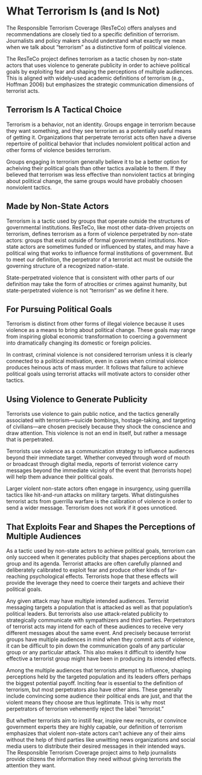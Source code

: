 # What Terrorism Is (and Is Not)

The Responsible Terrorism Coverage (ResTeCo) offers analyses and recommendations are closely tied to a specific definition of terrorism. Journalists and policy makers should understand what exactly we mean when we talk about “terrorism” as a distinctive form of political violence.

The ResTeCo project defines terrorism as a tactic chosen by non-state actors that uses violence to generate publicity in order to achieve political goals by exploiting fear and shaping the perceptions of multiple audiences. This is aligned with widely-used academic definitions of terrorism (e.g., Hoffman 2006) but emphasizes the strategic communication dimensions of terrorist acts.

## Terrorism Is A Tactical Choice

Terrorism is a behavior, not an identity. Groups engage in terrorism because they want something, and they see terrorism as a potentially useful means of getting it. Organizations that perpetrate terrorist acts often have a diverse repertoire of political behavior that includes nonviolent political action and other forms of violence besides terrorism.

Groups engaging in terrorism generally believe it to be a better option for acheiving their political goals than other tactics available to them. If they believed that terrorism was less effective than nonviolent tactics at bringing about political change, the same groups would have probably choosen nonviolent tactics.

## Made by Non-State Actors

Terrorism is a tactic used by groups that operate outside the structures of governmental institutions. ResTeCo, like most other data-driven projects on terrorism, defines terrorism as a form of violence perpetrated by non-state actors: groups that exist outside of formal governmental institutions. Non-state actors are sometimes funded or influenced by states, and may have a political wing that works to influence formal institutions of government. But to meet our definition, the perpetrator of a terrorist act must be outside the governing structure of a recognized nation-state.

State-perpetrated violence that is consistent with other parts of our definition may take the form of atrocities or crimes against humanity, but state-perpetrated violence is not “terrorism” as we define it here.

## For Pursuing Political Goals

Terrorism is distinct from other forms of illegal violence because it uses violence as a means to bring about political change. These goals may range from inspiring global economic transformation to coercing a government into dramatically changing its domestic or foreign policies.

In contrast, criminal violence is not considered terrorism unless it is clearly connected to a political motivation, even in cases when criminal violence produces heinous acts of mass murder. It follows that failure to achieve political goals using terrorist attacks will motivate actors to consider other tactics.

## Using Violence to Generate Publicity

Terrorists use violence to gain public notice, and the tactics generally associated with terrorism—suicide bombings, hostage-taking, and targeting of civilians—are chosen precisely because they shock the conscience and draw attention. This violence is not an end in itself, but rather a message that is perpetrated.

Terrorists use violence as a communication strategy to influence audiences beyond their immediate target. Whether conveyed through word of mouth or broadcast through digital media, reports of terrorist violence carry messages beyond the immediate vicinity of the event that (terrorists hope) will help them advance their political goals.

Larger violent non-state actors often engage in insurgency, using guerrilla tactics like hit-and-run attacks on military targets. What distinguishes terrorist acts from guerrilla warfare is the calibration of violence in order to send a wider message. Terrorism does not work if it goes unnoticed.

## That Exploits Fear and Shapes the Perceptions of Multiple Audiences

As a tactic used by non-state actors to achieve political goals, terrorism can only succeed when it generates publicity that shapes perceptions about the group and its agenda. Terrorist attacks are often carefully planned and deliberately calibrated to exploit fear and produce other kinds of far-reaching psychological effects. Terrorists hope that these effects will provide the leverage they need to coerce their targets and achieve their political goals.

Any given attack may have multiple intended audiences. Terrorist messaging targets a population that is attacked as well as that population’s political leaders. But terrorists also use attack-related publicity to strategically communicate with sympathizers and third parties. Perpetrators of terrorist acts may intend for each of these audiences to receive very different messages about the same event. And precisely because terrorist groups have multiple audiences in mind when they commit acts of violence, it can be difficult to pin down the communication goals of any particular group or any particular attack. This also makes it difficult to identify how effective a terrorist group might have been in producing its intended effects.

Among the multiple audiences that terrorists attempt to influence, shaping perceptions held by the targeted population and its leaders offers perhaps the biggest potential payoff. Inciting fear is essential to the definition of terrorism, but most perpetrators also have other aims. These generally include convincing some audience their political ends are just, and that the violent means they choose are thus legitimate. This is why most perpetrators of terrorism vehemently reject the label “terrorist.”

But whether terrorists aim to instill fear, inspire new recruits, or convince government experts they are highly capable, our definition of terrorism emphasizes that violent non-state actors can’t achieve any of their aims without the help of third parties like unwitting news organizations and social media users to distribute their desired messages in their intended ways. The Responsible Terrorism Coverage project aims to help journalists provide citizens the information they need without giving terrorists the attention they want.
